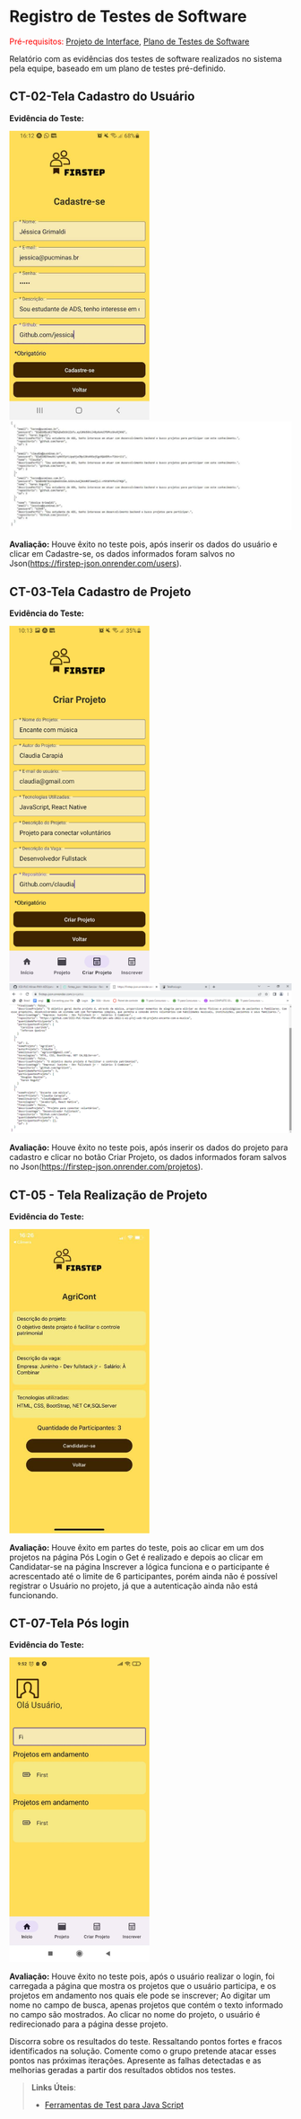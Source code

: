 # Registro de Testes de Software

<span style="color:red">Pré-requisitos: <a href="3-Projeto de Interface.md"> Projeto de Interface</a></span>, <a href="8-Plano de Testes de Software.md"> Plano de Testes de Software</a>

Relatório com as evidências dos testes de software realizados no sistema pela equipe, baseado em um plano de testes pré-definido.

## CT-02-Tela Cadastro do Usuário

**Evidência do Teste:** 

<img src="img/telaCadastroUsuario.jpg" width= 250>
<img src="img/jsonCadastroUsuario.jpg">

**Avaliação:** Houve êxito no teste pois, após inserir os dados do usuário e clicar em Cadastre-se, os dados informados foram salvos no Json(https://firstep-json.onrender.com/users).

## CT-03-Tela Cadastro de Projeto

**Evidência do Teste:** 

<img src="img/print_cadastro.jpg" width= 250>
<img src="img/print_cadastro_json.png">

**Avaliação:** Houve êxito no teste pois, após inserir os dados do projeto para cadastro e clicar no botão Criar Projeto, os dados informados foram salvos no Json(https://firstep-json.onrender.com/projetos).

## CT-05 - Tela Realização de Projeto

**Evidência do Teste:** 

<img src="img/Tela_Inscrever.jpg" width= 250>

**Avaliação:** Houve êxito em partes do teste, pois ao clicar em um dos projetos na página Pós Login o Get é realizado e depois ao clicar em Candidatar-se na página Inscrever a lógica funciona e o participante é acrescentado até o limite de 6 participantes, porém ainda não é possível registrar o Usuário no projeto, já que a autenticação  ainda não está funcionando.

## CT-07-Tela Pós login

**Evidência do Teste:** 

<img src="img/Teste_pos_login.jpeg" width= 250>

**Avaliação:** Houve êxito no teste pois, após o usuário realizar o login, foi carregada a página que mostra os projetos que o usuário participa, e os projetos em andamento nos quais ele pode se inscrever; 
Ao digitar um nome no campo de busca, apenas projetos que contém o texto informado no campo são mostrados.
Ao clicar no nome do projeto, o usuário é redirecionado para a página desse projeto.


Discorra sobre os resultados do teste. Ressaltando pontos fortes e fracos identificados na solução. Comente como o grupo pretende atacar esses pontos nas próximas iterações. Apresente as falhas detectadas e as melhorias geradas a partir dos resultados obtidos nos testes.

> **Links Úteis**:
> - [Ferramentas de Test para Java Script](https://geekflare.com/javascript-unit-testing/)

